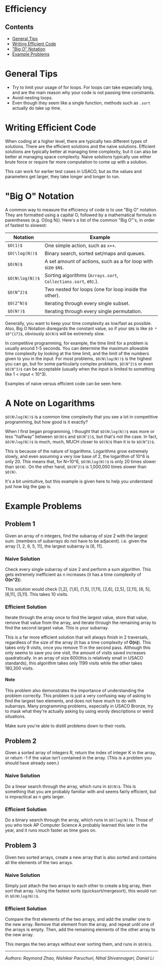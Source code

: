 # Efficiency
## Contents
- [General Tips](#generaltips)
- [Writing Efficient Code](#writingefficientcode)
- ["Big O" Notation](#bigonotation)
- [Example Problems](#exampleproblems)

# General Tips
* Try to limit your usage of for loops. For loops can take especially long, and are the main reason why your code is not passing time constraints.
* Avoid nesting loops.
* Even though they seem like a single function, methods such as `.sort` actually do take up time.

# Writing Efficient Code

When coding at a higher level, there are typically two different types of solutions. There are the efficient solutions and the naive solutions. Efficient solutions are typically better at managing time complexity, but it can also be better at managing space complexity. Naive solutions typically use either brute force or require far more computation to come up with a solution. 

This can work for earlier test cases in USACO, but as the values and parameters get larger, they take longer and longer to run.

# "Big O" Notation
A common way to measure the efficiency of code is to use "Big O" notation. They are formatted using a capital O, followed by a mathematical
formula in parentheses (e.g. O(log N)). Here's a list of the common "Big O"'s, in order of fastest to slowest:

| Notation | Example |
| --- | --- |
| `$O(1)$` | One simple action, such as `x++`.|
| `$O(\log(N))$` | Binary search, sorted set/maps and queues. |
| `$O(N)$` | A set amount of actions, such as a for loop with size `$N$`.|
| `$O(N\log(N))$` | Sorting algorithms (`Arrays.sort`, `Collections.sort`, etc.). |
| `$O(N^2)$` | Two nested for loops (one for loop inside the other). |
| `$O(2^N)$` | Iterating through every single subset. |
| `$O(N!)$` | Iterating through every single permutation. |

Generally, you want to keep your time complexity as low/fast as possible. Also, Big O Notation disregards the constant value, so if your `$N$` is like `$9 * 10^{17}$`, obviously `$O(N)$` will be
extremely slow.

In competitive programming, for example, the time limit for a problem is usually around 1-5 seconds.
You can determine the maximum allowable time complexity by looking at the time limit, and the limit of the
numbers given to you in the input. For most problems, `$O(N\log(N))$` is the highest you can go, but for some
particularly complex problems, `$O(N^2)$` or even `$O(N^3)$` can be acceptable (usually when the input is limited
to something like 1 < input < 10^3).

Examples of naive versus efficient code can be seen here.

# A Note on Logarithms

`$O(N\log(N))$` is a common time complexity that you see a lot in competitive programming, but how good is it exactly?

When I first began programming, I thought that `$O(N\log(N))$` was more or less "halfway" between `$O(N)$` and `$O(N^2)$`, but that's not the case.
In fact, `$O(N\log(N))$` is much, much, MUCH closer to `$O(N)$` than it is to `$O(N^2)$`.

This is because of the nature of logarithms. Logarithms grow extremely slowly, and even assuming a very low base of 2,
the logarithm of 10^6 is only 20. This means that, for N=10^6, `$O(N\log(N))$` is only 20 times slower than `$O(N)`.
On the other hand, `$O(N^2)$` is 1,000,000 times slower than `$O(N)`.

It's a bit unintuitive, but this example is given here to help you understand just how big the gap is.

# Example Problems
## Problem 1
Given an array of n integers, find the subarray of size 2 with the largest sum. (members of subarrays do not have to be adjacent).
i.e. given the array [1, 2, 6, 5, 11], the largest subarray is [6, 11].

### Naive Solution

Check every single subarray of size 2 and perform a sum algorithm.
This gets extremely inefficient as n increases (it has a time complexity of **O(n^2)**).

This solution would check [1,2], [1,6], [1,5], [1,11], [2,6], [2,5],
[2,11], [6, 5], [6,11], [5,11]. This takes 10 visits.

### Efficient Solution

Iterate through the array once to find the largest value, store that value,
remove that value from the array, and iterate through the remaining array to find the second largest value. This is your subarray.

This is a far more efficient solution that will always finish in 2 traversals,
regardless of the size of the array (it has a time complexity of **O(n)**).
This takes only 9 visits, once you remove 11 in the second pass.
Although this only seems to save you one visit, the amount of visits saved
increases quadratically. In an array of size 600(this is relatively small in USACO standards),
this algorithm takes only 1199 visits while the other takes 180,300 visits.

#### Note
This problem also demonstrates the importance of understanding the problem correctly.
This problem is just a very confusing way of asking to find the largest two elements,
and does not have much to do with subarrays. Many programming problems, especially in USACO Bronze,
try to mask what they're actually asking by using wordy descriptions or weird situations.

Make sure you're able to distill problems down to their roots.

## Problem 2
Given a sorted array of integers R, return the index of integer K in the array, or
return -1 if the value isn’t contained in the array. (This is a problem you should have
already seen.)

### Naive Solution
Do a linear search through the array, which runs in `$O(N)$`. This is something that you are probably familiar with and seems fairly efficient, but is impractical as n gets larger.

### Efficient Solution
Do a binary search through the array, which runs in `$O(log(N))$`.
Those of you who took AP Computer Science A probably learned this later in the year, and it runs much faster as time goes on.

## Problem 3
Given two sorted arrays, create a new array that is also sorted and contains all the elements of the two arrays.

### Naive Solution
Simply just attach the two arrays to each other to create a big array, then sort that array.
Using the fastest sorts (quicksort/mergesort), this would run in `$O(N\log(N))$`.

### Efficient Solution
Compare the first elements of the two arrays, and add the smaller one to the new array.
Remove that element from the array, and repeat until one of the arrays is empty.
Then, add the remaining elements of the other array to the new array.

This merges the two arrays without ever sorting them, and runs in `$O(N)$`.

---
*Authors: Raymond Zhao, Nishikar Paruchuri, Nihal Shivannagari, Daniel Li*
